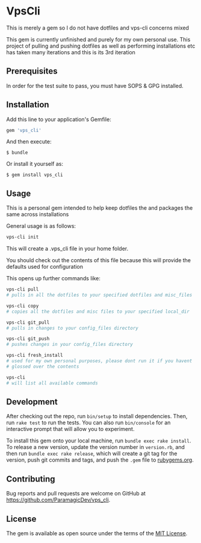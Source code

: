 # VpsCli

This is merely a gem so I do not have dotfiles and vps-cli concerns mixed

This gem is currently unfinished and purely for my own personal use.
This project of pulling and pushing dotfiles as well as performing installations
etc has taken many iterations and this is its 3rd iteration

## Prerequisites

In order for the test suite to pass, you must have SOPS & GPG installed.

## Installation

Add this line to your application's Gemfile:

```ruby
gem 'vps_cli'
```

And then execute:

    $ bundle

Or install it yourself as:

    $ gem install vps_cli

## Usage

This is a personal gem intended to help keep dotfiles the and packages
the same across installations

General usage is as follows:

```bash
vps-cli init
```

This will create a .vps_cli file in your home folder.

You should check out the contents of this file because this will provide
the defaults used for configuration

This opens up further commands like:

```bash
vps-cli pull 
# pulls in all the dotfiles to your specified dotfiles and misc_files

vps-cli copy
# copies all the dotfiles and misc files to your specified local_dir

vps-cli git_pull
# pulls in changes to your config_files directory

vps-cli git_push
# pushes changes in your config_files directory

vps-cli fresh_install
# used for my own personal purposes, please dont run it if you havent
# glossed over the contents

vps-cli
# will list all available commands
```

## Development

After checking out the repo, run `bin/setup` to install dependencies. Then, run `rake test` to run the tests. You can also run `bin/console` for an interactive prompt that will allow you to experiment.

To install this gem onto your local machine, run `bundle exec rake install`. To release a new version, update the version number in `version.rb`, and then run `bundle exec rake release`, which will create a git tag for the version, push git commits and tags, and push the `.gem` file to [rubygems.org](https://rubygems.org).

## Contributing

Bug reports and pull requests are welcome on GitHub at https://github.com/ParamagicDev/vps_cli.

## License

The gem is available as open source under the terms of the [MIT License](https://opensource.org/licenses/MIT).
